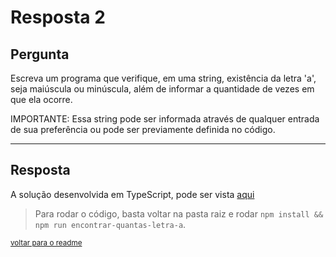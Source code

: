 # Resposta 2

## Pergunta

Escreva um programa que verifique, em uma string, existência da letra 'a', seja maiúscula ou minúscula, além de informar a quantidade de vezes em que ela ocorre.

IMPORTANTE: Essa string pode ser informada através de qualquer entrada de sua preferência ou pode ser previamente definida no código.

---

## Resposta

A solução desenvolvida em TypeScript, pode ser vista [aqui](./code/encontrar-quantas-letra-a.ts)

> Para rodar o código, basta voltar na pasta raiz e rodar `npm install && npm run encontrar-quantas-letra-a`.

<small>

[voltar para o readme](../readme.md)

</small>
